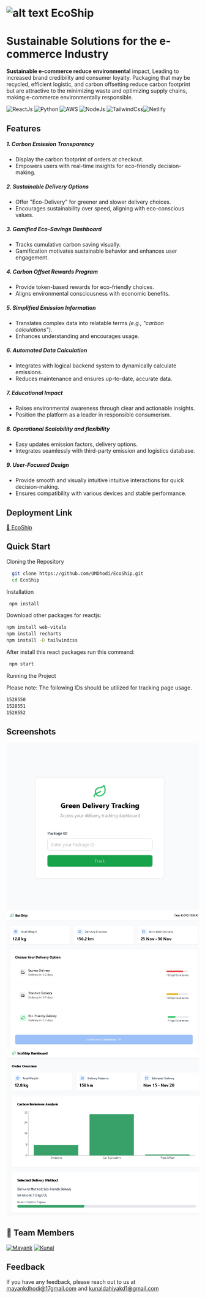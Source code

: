# ![alt text](https://dev-to-uploads.s3.amazonaws.com/uploads/articles/2qdjlk9e2mu94suvo0x8.png#center") EcoShip

# Sustainable Solutions for the e-commerce Industry 

**Sustainable e-commerce reduce environmental** impact, Leading to increased brand credibility and consumer loyalty. Packaging that may be recycled, efficient logistic, and carbon offsetting reduce carbon footprint but are attractive to the minimizing waste and optimizing supply chains, making e-commerce environmentally responsible.


![ReactJs](https://img.shields.io/badge/ReactJs-00AFF0?style=for-the-badge&logo=React&logoColor=white) ![Python](https://img.shields.io/badge/python-3670A0?style=for-the-badge&logo=python&logoColor=ffdd54) ![AWS](https://img.shields.io/badge/AWS-000000?style=for-the-badge&logo=amazon&logoColor=white) ![NodeJs](https://img.shields.io/badge/NodeJs-B71C1C?style=for-the-badge&logo=Node&logoColor=white) ![TailwindCss](https://img.shields.io/badge/Tailwind_CSS-grey?style=for-the-badge&logo=tailwind-css&logoColor=38B2AC)![Netlify](https://img.shields.io/badge/-netlify-blue?style=for-the-badge&logo=netlify&logoColor=green)



## Features

##### 1. Carbon Emission Transparency 
* Display the carbon footprint of orders at checkout.
* Empowers users with real-time insights for eco-friendly decision-making.

##### 2. Sustainable Delivery Options
* Offer "Eco-Delivery" for greener and slower delivery choices.
* Encourages sustainability over speed, aligning with eco-conscious values.

##### 3. Gamified Eco-Savings Dashboard
* Tracks cumulative carbon saving visually.
* Gamification motivates sustainable behavior and enhances user engagement.

##### 4. Carbon Offset Rewards Program
* Provide token-based rewards for eco-friendly choices.
* Aligns environmental consciousness with economic benefits.

##### 5. Simplified Emission Information
* Translates complex data into relatable terms *(e.g., "carbon calculations")*.
* Enhances understanding and encourages usage.

##### 6. Automated Data Calculation
* Integrates with logical backend system to dynamically calculate emissions.
* Reduces maintenance and ensures up-to-date, accurate data.

##### 7. Educational Impact
* Raises environmental awareness through clear and actionable insights.
* Position the platform as a leader in responsible consumerism.

##### 8. Operational Scalability and flexibility
* Easy updates emission factors, delivery options.
* Integrates seamlessly with third-party emission and logistics database.

##### 9. User-Focused Design
* Provide smooth and visually intuitive intuitive interactions for quick decision-making.
* Ensures compatibility with various devices and stable performance.


## Deployment Link

[🔗 EcoShip](https://ecoship-ptorotype.netlify.app/)

## Quick Start

Cloning the Repository

```bash
  git clone https://github.com/UMDhodi/EcoShip.git
  cd EcoShip
```

Installation 

```bash
 npm install
```

Download other packages for reactjs:

```bash
npm install web-vitals
npm install recharts
npm install -D tailwindcss
```
After install this react packages run this command:

```bash
 npm start
```
Running the Project 

Please note: The following IDs should be utilized for tracking page usage.

```bash
1528550
1528551
1528552
```

## Screenshots

![Track Page](https://github.com/UMDhodi/EcoShip/blob/main/image1.jpeg) ![Dashboard1](https://github.com/UMDhodi/EcoShip/blob/main/image2.jpeg) ![Dashboard2](https://github.com/UMDhodi/EcoShip/blob/main/image.png)



## 🤝 Team Members
[![Mayank](https://img.shields.io/badge/Uday_Mayank_Dhodi-000?style=for-the-badge&logo=ko-fi&logoColor=white)](https://udaymayankdhodi.netlify.app/) [![Kunal](https://img.shields.io/badge/Kunal_Dahiya-0A66C2?style=for-the-badge&logo=ko-fi&logoColor=white)](https://www.linkedin.com/in/kunal-dahiya-kd/)



## Feedback

If you have any feedback, please reach out to us at mayankdhodi@17gmail.com and kunaldahiyakd1@gmail.com

